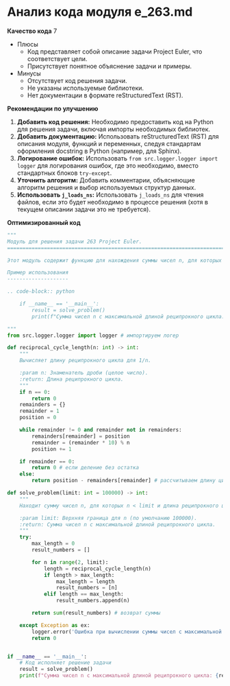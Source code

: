 # Анализ кода модуля e_263.md

**Качество кода**
7
- Плюсы
    - Код представляет собой описание задачи Project Euler, что соответствует цели.
    - Присутствует понятное объяснение задачи и примеры.
- Минусы
    - Отсутствует код решения задачи.
    - Не указаны используемые библиотеки.
    - Нет документации в формате reStructuredText (RST).

**Рекомендации по улучшению**

1. **Добавить код решения:** Необходимо предоставить код на Python для решения задачи, включая импорты необходимых библиотек.
2. **Добавить документацию:**  Использовать reStructuredText (RST) для описания модуля, функций и переменных, следуя стандартам оформления docstring в Python (например, для Sphinx).
3. **Логирование ошибок:** Использовать `from src.logger.logger import logger` для логирования ошибок, где это необходимо, вместо стандартных блоков `try-except`.
4. **Уточнить алгоритм:** Добавить комментарии, объясняющие алгоритм решения и выбор используемых структур данных.
5. **Использовать `j_loads_ns`:**  Использовать `j_loads_ns` для чтения файлов, если это будет необходимо в процессе решения (хотя в текущем описании задачи это не требуется).

**Оптимизированный код**

```python
"""
Модуль для решения задачи 263 Project Euler.
=========================================================================================

Этот модуль содержит функцию для нахождения суммы чисел n, для которых n < 100 000 и длина реципрокного цикла для 1/n максимальна.

Пример использования
--------------------

.. code-block:: python

    if __name__ == '__main__':
        result = solve_problem()
        print(f"Сумма чисел n с максимальной длиной реципрокного цикла: {result}")

"""
from src.logger.logger import logger # импортируем логер

def reciprocal_cycle_length(n: int) -> int:
    """
    Вычисляет длину реципрокного цикла для 1/n.

    :param n: Знаменатель дроби (целое число).
    :return: Длина реципрокного цикла.
    """
    if n == 0:
        return 0
    remainders = {}
    remainder = 1
    position = 0

    while remainder != 0 and remainder not in remainders:
        remainders[remainder] = position
        remainder = (remainder * 10) % n
        position += 1

    if remainder == 0:
        return 0 # если деление без остатка
    else:
        return position - remainders[remainder] # рассчитываем длину цикла

def solve_problem(limit: int = 100000) -> int:
    """
    Находит сумму чисел n, для которых n < limit и длина реципрокного цикла для 1/n максимальна.

    :param limit: Верхняя граница для n (по умолчанию 100000).
    :return: Сумма чисел n с максимальной длиной реципрокного цикла.
    """
    try:
        max_length = 0
        result_numbers = []

        for n in range(2, limit):
            length = reciprocal_cycle_length(n)
            if length > max_length:
                max_length = length
                result_numbers = [n]
            elif length == max_length:
                result_numbers.append(n)

        return sum(result_numbers) # возврат суммы

    except Exception as ex:
        logger.error('Ошибка при вычислении суммы чисел с максимальной длиной реципрокного цикла', ex)
        return 0


if __name__ == '__main__':
    # Код исполняет решение задачи
    result = solve_problem()
    print(f"Сумма чисел n с максимальной длиной реципрокного цикла: {result}")
```